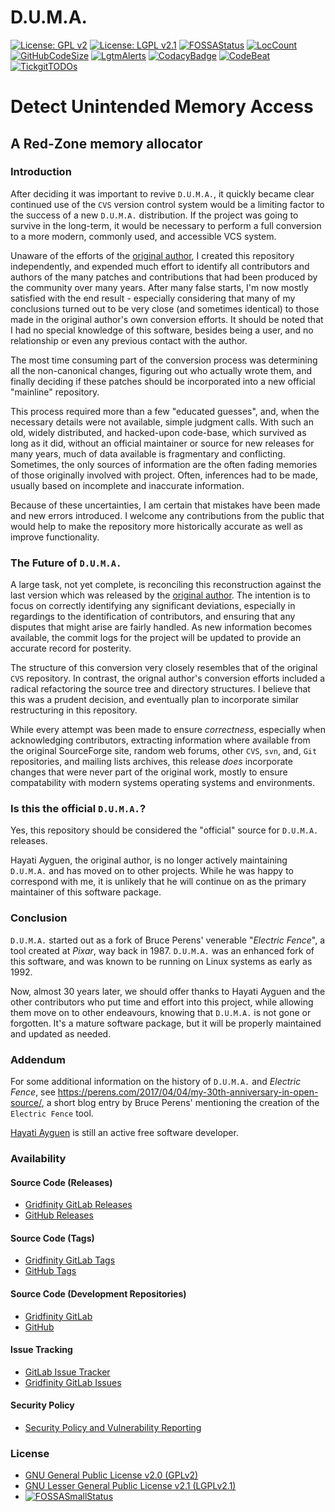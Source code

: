 # D.U.M.A.

[![License: GPL v2](https://img.shields.io/badge/License-GPL%20v2-blue.svg)](https://github.com/johnsonjh/duma/blob/master/COPYING-GPL)
[![License: LGPL v2.1](https://img.shields.io/badge/License-LGPL%20v2.1-blue.svg)](https://github.com/johnsonjh/duma/blob/master/COPYING-LGPL)
[![FOSSAStatus](https://app.fossa.com/api/projects/git%2Bgithub.com%2Fjohnsonjh%2Fduma.svg?type=shield)](https://app.fossa.com/projects/git%2Bgithub.com%2Fjohnsonjh%2Fduma?ref=badge_shield)
[![LocCount](https://img.shields.io/tokei/lines/github/johnsonjh/duma.svg)](https://github.com/XAMPPRocky/tokei)
[![GitHubCodeSize](https://img.shields.io/github/languages/code-size/johnsonjh/OldCurve25519ScalarMult.svg)](https://github.com/johnsonjh/OldCurve25519ScalarMult)
[![LgtmAlerts](https://img.shields.io/lgtm/alerts/g/johnsonjh/duma.svg?logo=lgtm&logoWidth=18)](https://lgtm.com/projects/g/johnsonjh/duma/alerts/)
[![CodacyBadge](https://api.codacy.com/project/badge/Grade/f777934d666b4a6a9672d89b404c4953)](https://app.codacy.com/gh/johnsonjh/duma?utm_source=github.com&utm_medium=referral&utm_content=johnsonjh/duma&utm_campaign=Badge_Grade)
[![CodeBeat](https://codebeat.co/badges/a0be6809-acda-41a7-96a8-0d46698dc42c)](https://codebeat.co/projects/github-com-johnsonjh-duma-master)
[![TickgitTODOs](https://img.shields.io/endpoint?url=https://api.tickgit.com/badge?repo=github.com/johnsonjh/duma)](https://www.tickgit.com/browse?repo=github.com/johnsonjh/duma)

# Detect Unintended Memory Access

## A Red-Zone memory allocator

### Introduction

After deciding it was important to revive `D.U.M.A.`, it quickly became
clear continued use of the `CVS` version control system would be a limiting
factor to the success of a new `D.U.M.A.` distribution. If the project was
going to survive in the long-term, it would be necessary to perform a full
conversion to a more modern, commonly used, and accessible VCS system.

Unaware of the efforts of the [original author](https://github.com/hayguen/duma),
I created this repository independently, and expended much effort to identify all
contributors and authors of the many patches and contributions that had been
produced by the community over many years. After many false starts, I'm now mostly
satisfied with the end result - especially considering that many of my conclusions
turned out to be very close (and sometimes identical) to those made in the original
author's own conversion efforts. It should be noted that I had no special knowledge
of this software, besides being a user, and no relationship or even any previous
contact with the author.

The most time consuming part of the conversion process was determining all the
non-canonical changes, figuring out who actually wrote them, and finally deciding
if these patches should be incorporated into a new official "mainline" repository.

This process required more than a few "educated guesses", and, when the necessary
details were not available, simple judgment calls. With such an old, widely
distributed, and hacked-upon code-base, which survived as long as it did, without
an official maintainer or source for new releases for many years, much of data
available is fragmentary and conflicting. Sometimes, the only sources of information
are the often fading memories of those originally involved with project. Often,
inferences had to be made, usually based on incomplete and inaccurate information.

Because of these uncertainties, I am certain that mistakes have been made and new
errors introduced. I welcome any contributions from the public that would help to
make the repository more historically accurate as well as improve functionality.

### The Future of `D.U.M.A.`

A large task, not yet complete, is reconciling this reconstruction against the
last version which was released by the [original author](https://github.com/hayguen/duma).
The intention is to focus on correctly identifying any significant deviations,
especially in regardings to the identification of contributors, and ensuring that
any disputes that might arise are fairly handled. As new information becomes available,
the commit logs for the project will be updated to provide an accurate record for posterity.

The structure of this conversion very closely resembles that of the original `CVS`
repository. In contrast, the orignal author's conversion efforts included a radical
refactoring the source tree and directory structures. I believe that this was a prudent
decision, and eventually plan to incorporate similar restructuring in this repository.

While every attempt was been made to ensure *correctness*, especially when acknowledging
contributors, extracting information where available from the original SourceForge site,
random web forums, other `CVS`, `svn`, and, `Git` repositories, and mailing lists archives,
this release *does* incorporate changes that were never part of the original work, mostly
to ensure compatability with modern systems operating systems and environments.

### Is this the official `D.U.M.A.`?

Yes, this repository should be considered the "official" source for `D.U.M.A.` releases.

Hayati Ayguen, the original author, is no longer actively maintaining `D.U.M.A.` and
has moved on to other projects. While he was happy to correspond with me, it is unlikely
that he will continue on as the primary maintainer of this software package.

### Conclusion

`D.U.M.A.` started out as a fork of Bruce Perens' venerable "*Electric Fence*",
a tool created at *Pixar*, way back in 1987. `D.U.M.A.` was an enhanced fork
of this software, and was known to be running on Linux systems as early as 1992.

Now, almost 30 years later, we should offer thanks to Hayati Ayguen and the other
contributors who put time and effort into this project, while allowing them move
on to other endeavours, knowing that `D.U.M.A.` is not gone or forgotten. It's a
mature software package, but it will be properly maintained and updated as needed.

### Addendum 

For some additional information on the history of `D.U.M.A.` and *Electric Fence*,
see <https://perens.com/2017/04/04/my-30th-anniversary-in-open-source/>, a short
blog entry by Bruce Perens' mentioning the creation of the `Electric Fence` tool.

[Hayati Ayguen](https://github.com/hayguen) is still an active free software developer.

### Availability

#### Source Code (Releases)

* [Gridfinity GitLab Releases](https://gitlab.gridfinity.com/jeff/duma/-/releases/)
* [GitHub Releases](https://github.com/johnsonjh/duma/releases/)

#### Source Code (Tags)

* [Gridfinity GitLab Tags](https://gitlab.gridfinity.com/jeff/duma/-/tags/)
* [GitHub Tags](https://github.com/johnsonjh/duma/tags/)

#### Source Code (Development Repositories)

* [Gridfinity GitLab](https://gitlab.gridfinity.com/jeff/duma)
* [GitHub](https://github.com/johnsonjh/duma)

#### Issue Tracking

* [GitLab Issue Tracker](https://github.com/johnsonjh/duma/issues)
* [Gridfinity GitLab Issues](https://gitlab.gridfinity.com/jeff/duma/-/issues)

#### Security Policy

* [Security Policy and Vulnerability Reporting](https://github.com/johnsonjh/duma/SECURITY.md)

### License

* [GNU General Public License v2.0 (GPLv2)](https://tldrlegal.com/license/gnu-general-public-license-v2)
* [GNU Lesser General Public License v2.1 (LGPLv2.1)](https://tldrlegal.com/license/gnu-lesser-general-public-license-v2.1-(lgpl-2.1))
* [![FOSSASmallStatus](https://app.fossa.com/api/projects/git%2Bgithub.com%2Fjohnsonjh%2Fduma.svg?type=small)](https://app.fossa.com/projects/git%2Bgithub.com%2Fjohnsonjh%2Fduma?ref=badge_small)
